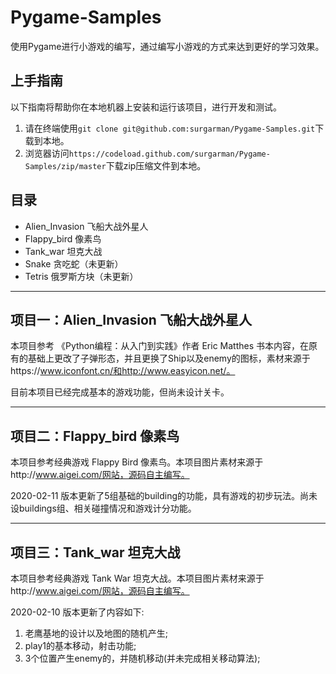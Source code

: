 # Pygame-Samples
使用Pygame进行小游戏的编写，通过编写小游戏的方式来达到更好的学习效果。

## 上手指南
以下指南将帮助你在本地机器上安装和运行该项目，进行开发和测试。
1. 请在终端使用`git clone git@github.com:surgarman/Pygame-Samples.git`下载到本地。
2. 浏览器访问`https://codeload.github.com/surgarman/Pygame-Samples/zip/master`下载zip压缩文件到本地。

## 目录
* Alien_Invasion 飞船大战外星人
* Flappy_bird 像素鸟
* Tank_war 坦克大战
* Snake 贪吃蛇（未更新）
* Tetris 俄罗斯方块（未更新）

---
## 项目一：Alien_Invasion 飞船大战外星人

本项目参考 《Python编程：从入门到实践》作者 Eric Matthes 书本内容，在原有的基础上更改了子弹形态，并且更换了Ship以及enemy的图标，素材来源于https://www.iconfont.cn/和http://www.easyicon.net/。

目前本项目已经完成基本的游戏功能，但尚未设计关卡。

---
## 项目二：Flappy_bird 像素鸟

本项目参考经典游戏 Flappy Bird 像素鸟。本项目图片素材来源于http://www.aigei.com/网站，源码自主编写。

2020-02-11 版本更新了5组基础的building的功能，具有游戏的初步玩法。尚未设buildings组、相关碰撞情况和游戏计分功能。

---
## 项目三：Tank_war 坦克大战

本项目参考经典游戏 Tank War 坦克大战。本项目图片素材来源于http://www.aigei.com/网站，源码自主编写。

2020-02-10 版本更新了内容如下:
1. 老鹰基地的设计以及地图的随机产生;
2. play1的基本移动，射击功能;
3. 3个位置产生enemy的，并随机移动(并未完成相关移动算法);


